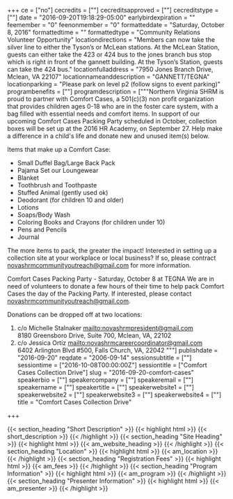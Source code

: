 +++
ce = ["no"]
cecredits = [""]
cecreditsapproved = [""]
cecreditstype = [""]
date = "2016-09-20T19:18:29-05:00"
earlybirdexpiration = ""
feemember = "0"
feenonmember = "0"
formatteddate = "Saturday, October 8, 2016"
formattedtime = ""
formattedtype = "Community Relations Volunteer Opportunity"
locationdirections = "Members can now take the silver line to either the Tyson’s or McLean stations. At the McLean Station, guests can either take the 423 or 424 bus to the jones branch bus stop which is right in front of the gannett building. At the Tyson’s Station, guests can take the 424 bus."
locationfulladdress = "7950 Jones Branch Drive, Mclean, VA 22107"
locationnameanddescription = "GANNETT/TEGNA"
locationparking = "Please park on level p2 (follow signs to event parking)"
programbenefits = [""]
programdescription = ["""Northern Virginia SHRM is proud to partner with Comfort Cases, a 501(c)(3) non profit organization that provides children ages 0-18 who are in the foster care system, with a bag filled with essential needs and comfort items. In support of our upcoming Comfort Cases Packing Party scheduled in October, collection boxes will be set up at the 2016 HR Academy, on September 27. Help make a difference in a child's life and donate new and unused item(s) below.

Items that make up a Comfort Case:

* Small Duffel Bag/Large Back Pack
* Pajama Set our Loungewear
* Blanket
* Toothbrush and Toothpaste
* Stuffed Animal (gently used ok)
* Deodorant (for children 10 and older)
* Lotions
* Soaps/Body Wash
* Coloring Books and Crayons (for children under 10)
* Pens and Pencils
* Journal 

The more items to pack, the greater the impact!
Interested in setting up a collection site at your workplace or local business? If so, please contract novashrmcommunityoutreach@gmail.com for more information.

Comfort Cases Packing Party - Saturday, October 8 at TEGNA
We are in need of volunteers to donate a few hours of their time to help pack Comfort Cases the day of the Packing Party.  If interested, please contact novashrmcommunityoutreach@gmail.com.

Donations can be dropped off at two locations:  

1. c/o Michelle Stalnaker <mailto:novashrmpresident@gmail.com> <br/>8180 Greensboro Drive, Suite 700, Mclean, VA, 22102
2. c/o Jessica Ortiz <mailto:novashrmcareercoordinator@gmail.com><br/>6402 Arlington Blvd #500, Falls Church, VA, 22042
"""]
publishdate = "2016-09-20"
reqdate = "2006-09-14"
sessionsubtitle = [""]
sessiontime = ["2016-10-08T00:00:00Z"]
sessiontitle = ["Comfort Cases Collection Drive"]
slug = "2016-09-20-comfort-cases"
speakerbio = [""]
speakercompany = [""]
speakeremail = [""]
speakername = [""]
speakertitle = [""]
speakerwebsite1 = [""]
speakerwebsite2 = [""]
speakerwebsite3 = [""]
speakerwebsite4 = [""]
title = "Comfort Cases Collection Drive"

+++

{{< section_heading "Short Description" >}}
{{< highlight html >}}
  {{< short_description >}}
{{< /highlight >}}
{{< section_heading "Site Heading" >}}
{{< highlight html >}}
  {{< am_website_heading >}}
{{< /highlight >}}
{{< section_heading "Location" >}}
{{< highlight html >}}
  {{< am_location >}}
{{< /highlight >}}
{{< section_heading "Registration Fees" >}}
{{< highlight html >}}
  {{< am_fees >}}
{{< /highlight >}}
{{< section_heading "Program Information" >}}
{{< highlight html >}}
  {{< am_program >}}
{{< /highlight >}}
{{< section_heading "Presenter Information" >}}
{{< highlight html >}}
  {{< am_presenter >}}
{{< /highlight >}}
